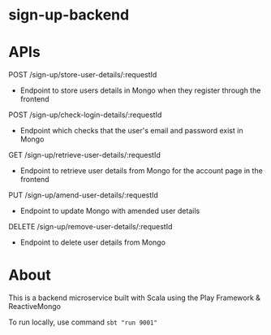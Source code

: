 # sign-up-backend

# APIs
POST /sign-up/store-user-details/:requestId 
  - Endpoint to store users details in Mongo when they register through the frontend
  
POST /sign-up/check-login-details/:requestId
  - Endpoint which checks that the user's email and password exist in Mongo
  
GET /sign-up/retrieve-user-details/:requestId
  - Endpoint to retrieve user details from Mongo for the account page in the frontend

PUT /sign-up/amend-user-details/:requestId
  - Endpoint to update Mongo with amended user details

DELETE /sign-up/remove-user-details/:requestId
  - Endpoint to delete user details from Mongo


# About
This is a backend microservice built with Scala using the Play Framework & ReactiveMongo

To run locally, use command `sbt "run 9001"`
